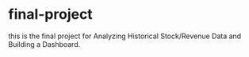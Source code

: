 # final-project
this is the final project for Analyzing Historical Stock/Revenue Data and Building a Dashboard.
